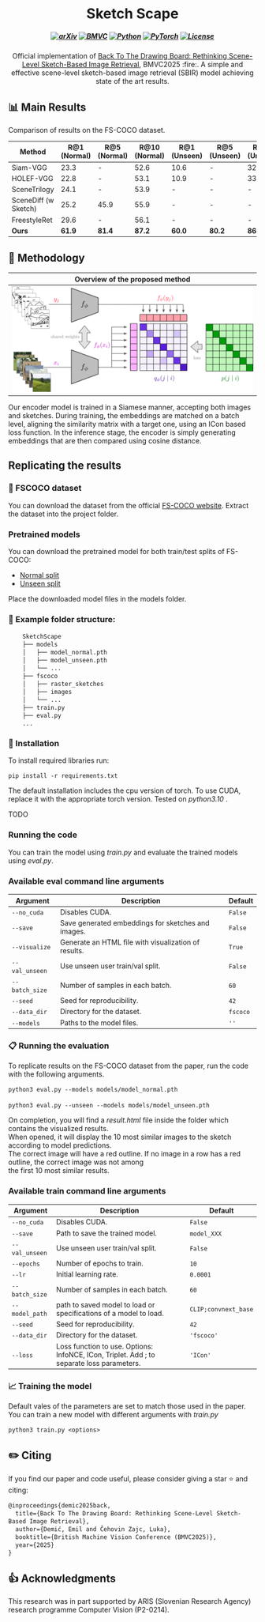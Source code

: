 <h1 align="center">
Sketch Scape
</h1>

<h5 align="center">

[![arXiv](https://img.shields.io/badge/Arxiv-2509.06566-b31b1b.svg?logo=arXiv)](http://arxiv.org/abs/2509.06566)
[![BMVC](https://img.shields.io/badge/Conference-BMVC2025-green)](https://bmvc2025.org/)
[![Python](https://img.shields.io/badge/Python-3.8%2B-blue?logo=python)](https://www.python.org/)
[![PyTorch](https://img.shields.io/badge/PyTorch-2.5%2B-red?logo=pytorch)](https://pytorch.org/)
[![License](https://img.shields.io/badge/Code%20License-GNU-yellow)](https://www.gnu.org/licenses/gpl-3.0.en.html)
</h5>

<p align="center">
Official implementation of 
<a href="http://arxiv.org/abs/2509.06566">Back To The Drawing Board: Rethinking Scene-Level Sketch-Based Image Retrieval</a>, BMVC2025 :fire:.
A simple and effective scene-level sketch-based image retrieval (SBIR) model achieving state of the art results.
</p>

## :bar_chart: Main Results

Comparison of results on the FS-COCO dataset.

| Method               | R@1 (Normal) | R@5 (Normal) | R@10 (Normal) | R@1 (Unseen) | R@5 (Unseen) | R@10 (Unseen) |
|----------------------|--------------|--------------|---------------|--------------|--------------|---------------|
| Siam-VGG             | 23.3         | -            | 52.6          | 10.6         | -            | 32.5          |
| HOLEF-VGG            | 22.8         | -            | 53.1          | 10.9         | -            | 33.1          |
| SceneTrilogy         | 24.1         | -            | 53.9          | -            | -            | -             |
| SceneDiff (w Sketch) | 25.2         | 45.9         | 55.9          | -            | -            | -             |
| FreestyleRet         | 29.6         | -            | 56.1          | -            | -            | -             |
| **Ours**             | **61.9**     | **81.4**     | **87.2**      | **60.0**     | **80.2**     | **86.1**      |

## :microscope: Methodology

|          Overview of the proposed method          |
|:-------------------------------------------------:|
|   ![Overview of the proposed method](images/model.png)   |

Our encoder model is trained in a Siamese
manner, accepting both images and sketches. During training, the embeddings are matched
on a batch level, aligning the similarity matrix with a target one, using an ICon based loss function.
In the inference stage, the encoder is simply generating embeddings that are then compared using cosine distance.

## Replicating the results

### :file_folder: FSCOCO dataset

You can download the dataset from the official [FS-COCO website](https://fscoco.github.io). Extract the dataset into the
project folder.

### Pretrained models

You can download the pretrained model for both train/test splits of FS-COCO:

- [Normal split](https://www.dropbox.com/scl/fi/6s7dhekt4ikihuoptobhy/fscoco_normal.pth?rlkey=7jklykr8zq9ioxx31q2gdbeqx&dl=1)
- [Unseen split](https://www.dropbox.com/scl/fi/9fv399bupkandn6ouj41g/fscoco_unseen.pth?rlkey=pk3t5t2winuejff8p0e7mxap6&dl=1)

Place the downloaded model files in the models folder.

### :open_file_folder: Example folder structure:

```
    SketchScape
    ├── models
    │   ├── model_normal.pth
    │   ├── model_unseen.pth
    │   └── ...
    ├── fscoco
    │   ├── raster_sketches
    │   ├── images
    │   └── ...
    ├── train.py
    ├── eval.py
    ...
```

### :wrench: Installation

To install required libraries run:

```
pip install -r requirements.txt
```

The default installation includes the cpu version of torch. To use CUDA, replace it with the appropriate torch version.
Tested on *python3.10* .

TODO

### Running the code

You can train the model using *train.py* and evaluate the trained models using *eval.py*.

### Available eval command line arguments

| Argument       | Description                                          | Default  |
|----------------|------------------------------------------------------|----------|
| `--no_cuda`    | Disables CUDA.                                       | `False`  |
| `--save`       | Save generated embeddings for sketches and images.   | `False`  |
| `--visualize`  | Generate an HTML file with visualization of results. | `True`   |
| `--val_unseen` | Use unseen user train/val split.                     | `False`  |
| `--batch_size` | Number of samples in each batch.                     | `60`     |
| `--seed`       | Seed for reproducibility.                            | `42`     |
| `--data_dir`   | Directory for the dataset.                           | `fscoco` |
| `--models`     | Paths to the model files.                            | `''`     |

### :clipboard: Running the evaluation

To replicate results on the FS-COCO dataset from the paper, run the code with the following arguments.

```
python3 eval.py --models models/model_normal.pth

python3 eval.py --unseen --models models/model_unseen.pth
```

On completion, you will find a *result.html* file inside the folder which contains the visualized results. \
When opened, it will display the 10 most similar images to the sketch according to model predictions. \
The correct image will have a red outline. If no image in a row has a red outline, the correct image was not among \
the first 10 most similar results.

### Available train command line arguments

| Argument       | Description                                                                               | Default              |
|----------------|-------------------------------------------------------------------------------------------|----------------------|
| `--no_cuda`    | Disables CUDA.                                                                            | `False`              |
| `--save`       | Path to save the trained model.                                                           | `model_XXX`          |
| `--val_unseen` | Use unseen user train/val split.                                                          | `False`              |
| `--epochs`     | Number of epochs to train.                                                                | `10`                 |
| `--lr`         | Initial learning rate.                                                                    | `0.0001`             |
| `--batch_size` | Number of samples in each batch.                                                          | `60`                 |
| `--model_path` | path to saved model to load or specifications of a model to load.                         | `CLIP;convnext_base` |
| `--seed`       | Seed for reproducibility.                                                                 | `42`                 |
| `--data_dir`   | Directory for the dataset.                                                                | `'fscoco'`           |
| `--loss`       | Loss function to use. Options: InfoNCE, ICon, Triplet. Add ; to separate loss parameters. | `'ICon'`             |


### :chart_with_upwards_trend: Training the model

Default vales of the parameters are set to match those used in the paper.
You can train a new model with different arguments with *train.py*
```
python3 train.py <options>
```

## :pencil2: Citing

If you find our paper and code useful, please consider giving a star :star: and citing:

```
@inproceedings{demic2025back,
  title={Back To The Drawing Board: Rethinking Scene-Level Sketch-Based Image Retrieval},
  author={Demić, Emil and Čehovin Zajc, Luka},
  booktitle={British Machine Vision Conference (BMVC2025)},
  year={2025}
}
```

## :+1: Acknowledgments

This research was in part supported by ARIS (Slovenian Research Agency) research programme Computer Vision (P2-0214).


